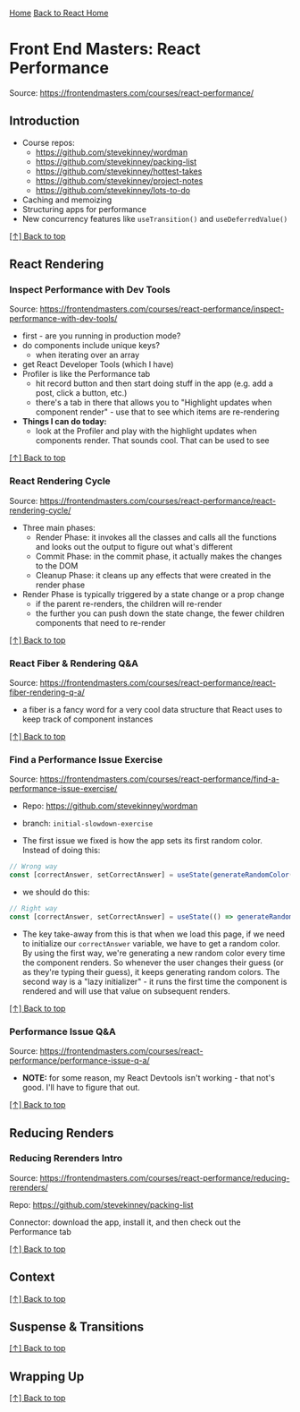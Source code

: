 [Home](https://github.com/coolinmc6/front-end-dev)
[Back to React Home](https://github.com/coolinmc6/front-end-dev/tree/master/react)

<a id="top"></a>

# Front End Masters: React Performance

Source: https://frontendmasters.com/courses/react-performance/

## Introduction

- Course repos:
  - https://github.com/stevekinney/wordman
  - https://github.com/stevekinney/packing-list
  - https://github.com/stevekinney/hottest-takes
  - https://github.com/stevekinney/project-notes
  - https://github.com/stevekinney/lots-to-do
- Caching and memoizing
- Structuring apps for performance
- New concurrency features like `useTransition()` and `useDeferredValue()`

[[↑] Back to top](#top)

## React Rendering

### Inspect Performance with Dev Tools

Source: https://frontendmasters.com/courses/react-performance/inspect-performance-with-dev-tools/

- first - are you running in production mode?
- do components include unique keys?
  - when iterating over an array
- get React Developer Tools (which I have)
- Profiler is like the Performance tab
  - hit record button and then start doing stuff in the app (e.g. add a post, click a button, etc.)
  - there's a tab in there that allows you to "Highlight updates when component render" - use that to see which
  items are re-rendering
- **Things I can do today:**
  - look at the Profiler and play with the highlight updates when components render. That sounds cool.
  That can be used to see

[[↑] Back to top](#top)

### React Rendering Cycle

Source: https://frontendmasters.com/courses/react-performance/react-rendering-cycle/

- Three main phases:
  - Render Phase: it invokes all the classes and calls all the functions and looks out the output to figure out what's different
  - Commit Phase: in the commit phase, it actually makes the changes to the DOM
  - Cleanup Phase: it cleans up any effects that were created in the render phase
- Render Phase is typically triggered by a state change or a prop change
  - if the parent re-renders, the children will re-render
  - the further you can push down the state change, the fewer children components that need to re-render


[[↑] Back to top](#top)

### React Fiber & Rendering Q&A

Source: https://frontendmasters.com/courses/react-performance/react-fiber-rendering-q-a/

- a fiber is a fancy word for a very cool data structure that React uses to keep track of component instances

[[↑] Back to top](#top)

### Find a Performance Issue Exercise

Source: https://frontendmasters.com/courses/react-performance/find-a-performance-issue-exercise/

- Repo: https://github.com/stevekinney/wordman
- branch: `initial-slowdown-exercise`

- The first issue we fixed is how the app sets its first random color. Instead of doing this:

```jsx
// Wrong way
const [correctAnswer, setCorrectAnswer] = useState(generateRandomColor());
```

- we should do this:

```jsx
// Right way
const [correctAnswer, setCorrectAnswer] = useState(() => generateRandomColor());
```

- The key take-away from this is that when we load this page, if we need to initialize
our `correctAnswer` variable, we have to get a random color. By using the first way,
we're generating a new random color every time the component renders. So whenever the
user changes their guess (or as they're typing their guess), it keeps generating
random colors. The second way is a "lazy initializer" - it runs the first time the
component is rendered and will use that value on subsequent renders.

[[↑] Back to top](#top)

### Performance Issue Q&A

Source: https://frontendmasters.com/courses/react-performance/performance-issue-q-a/

- **NOTE:** for some reason, my React Devtools isn't working - that not's good. I'll have to figure that out.

[[↑] Back to top](#top)

## Reducing Renders

### Reducing Rerenders Intro

Source: https://frontendmasters.com/courses/react-performance/reducing-rerenders/

Repo: https://github.com/stevekinney/packing-list

Connector: download the app, install it, and then check out the Performance tab 

[[↑] Back to top](#top)

## Context


[[↑] Back to top](#top)

## Suspense & Transitions



[[↑] Back to top](#top)

## Wrapping Up

[[↑] Back to top](#top)